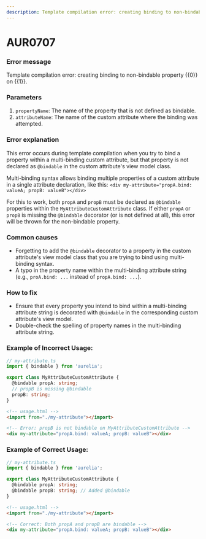 ```yaml
---
description: Template compilation error: creating binding to non-bindable property yyyy on zzzz.
---
```


# AUR0707

### **Error message**

Template compilation error: creating binding to non-bindable property {{0}} on {{1}}.

### **Parameters**

1.  `propertyName`: The name of the property that is not defined as bindable.
2.  `attributeName`: The name of the custom attribute where the binding was attempted.

### Error explanation

This error occurs during template compilation when you try to bind a property within a multi-binding custom attribute, but that property is not declared as `@bindable` in the custom attribute's view model class.

Multi-binding syntax allows binding multiple properties of a custom attribute in a single attribute declaration, like this:
`<div my-attribute="propA.bind: valueA; propB: valueB"></div>`

For this to work, both `propA` and `propB` must be declared as `@bindable` properties within the `MyAttributeCustomAttribute` class. If either `propA` or `propB` is missing the `@bindable` decorator (or is not defined at all), this error will be thrown for the non-bindable property.

### Common causes

- Forgetting to add the `@bindable` decorator to a property in the custom attribute's view model class that you are trying to bind using multi-binding syntax.
- A typo in the property name within the multi-binding attribute string (e.g., `proA.bind: ...` instead of `propA.bind: ...`).

### How to fix

- Ensure that every property you intend to bind within a multi-binding attribute string is decorated with `@bindable` in the corresponding custom attribute's view model.
- Double-check the spelling of property names in the multi-binding attribute string.

### Example of Incorrect Usage:

```typescript
// my-attribute.ts
import { bindable } from 'aurelia';

export class MyAttributeCustomAttribute {
  @bindable propA: string;
  // propB is missing @bindable
  propB: string;
}
```

```html
<!-- usage.html -->
<import from="./my-attribute"></import>

<!-- Error: propB is not bindable on MyAttributeCustomAttribute -->
<div my-attribute="propA.bind: valueA; propB: valueB"></div>
```

### Example of Correct Usage:

```typescript
// my-attribute.ts
import { bindable } from 'aurelia';

export class MyAttributeCustomAttribute {
  @bindable propA: string;
  @bindable propB: string; // Added @bindable
}
```

```html
<!-- usage.html -->
<import from="./my-attribute"></import>

<!-- Correct: Both propA and propB are bindable -->
<div my-attribute="propA.bind: valueA; propB: valueB"></div>
```
